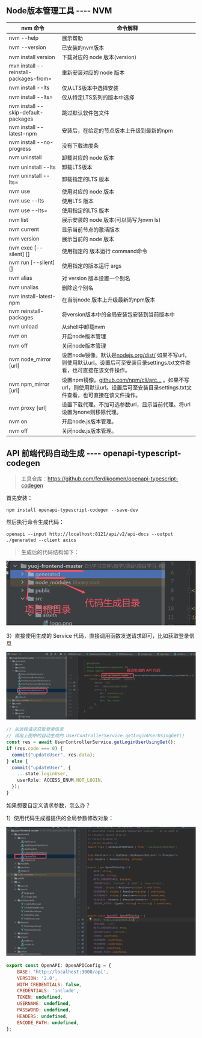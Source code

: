 ## Node版本管理工具 ---- NVM

| nvm 命令                               | 命令解释                                                     |
| -------------------------------------- | ------------------------------------------------------------ |
| nvm --help                             | 展示帮助                                                     |
| nvm --version                          | 已安装的nvm版本                                              |
| nvm install version                    | 下载对应的 node 版本(version)                                |
| mvn install --reinstall-packages-from= | 重新安装对应的 node 版本                                     |
| nvm install --lts                      | 仅从LTS版本中选择安装                                        |
| nvm install --lts=                     | 仅从特定LTS系列的版本中选择                                  |
| nvm install --skip-default-packages    | 跳过默认软件包文件                                           |
| nvm install --latest-npm               | 安装后，在给定的节点版本上升级到最新的npm                    |
| nvm install --no-progress              | 没有下载进度条                                               |
| nvm uninstall                          | 卸载对应的 node 版本                                         |
| nvm uninstall --lts                    | 卸载LTS版本                                                  |
| nvm uninstall --lts=                   | 卸载指定的LTS 版本                                           |
| nvm use                                | 使用对应的 node 版本                                         |
| nvm use --lts                          | 使用LTS 版本                                                 |
| nvm use --lts=                         | 使用指定的LTS 版本                                           |
| nvm list                               | 展示安装的 node 版本(可以简写为nvm ls)                       |
| nvm current                            | 显示当前节点的激活版本                                       |
| nvm version                            | 展示当前的 node 版本                                         |
| nvm exec [--silent]  []                | 使用指定的 版本运行 command命令                              |
| nvm run [--silent]  []                 | 使用指定的版本运行 args                                      |
| nvm alias                              | 对 version 版本设置一个别名                                  |
| nvm unalias                            | 删除这个别名                                                 |
| nvm install-latest-npm                 | 在当前node 版本上升级最新的npm版本                           |
| nvm reinstall-packages                 | 将version版本中的全局安装包安装到当前版本中                  |
| nvm unload                             | 从shell中卸载nvm                                             |
| nvm on                                 | 开启node版本管理                                             |
| nvm off                                | 关闭node版本管理                                             |
| nvm node_mirror [url]                  | 设置node镜像。默认是[nodejs.org/dist/](https://link.juejin.cn/?target=https%3A%2F%2Fnodejs.org%2Fdist%2F) 如果不写url，则使用默认url。设置后可至安装目录settings.txt文件查看，也可直接在该文件操作。 |
| nvm npm_mirror [url]                   | 设置npm镜像。[github.com/npm/cli/arc…](https://link.juejin.cn/?target=https%3A%2F%2Fgithub.com%2Fnpm%2Fcli%2Farchive%2F) 。如果不写url，则使用默认url。设置后可至安装目录settings.txt文件查看，也可直接在该文件操作。 |
| nvm proxy [url]                        | 设置下载代理。不加可选参数url，显示当前代理。将url设置为none则移除代理。 |
| nvm on                                 | 开启node.js版本管理。                                        |
| nvm off                                | 关闭node.js版本管理。                                        |



## API 前端代码自动生成 ---- openapi-typescript-codegen

> 工具仓库：https://github.com/ferdikoomen/openapi-typescript-codegen

首先安装：

```shell
npm install openapi-typescript-codegen --save-dev
```

然后执行命令生成代码：

```shell
openapi --input http://localhost:8121/api/v2/api-docs --output ./generated --client axios
```

> 生成后的代码结构如下：

![image-20241228205725336](./assets/前端工具/image-20241228205725336.png)

3）直接使用生成的 Service 代码，直接调用函数发送请求即可，比如获取登录信息

![image-20241228210117249](./assets/前端工具/image-20241228210117249.png)

```typescript
// 从远程请求获取登录信息
// 调用上图中的自动生成的 UserControllerService.getLoginUserUsingGet()
const res = await UserControllerService.getLoginUserUsingGet();
if (res.code === 0) {
  commit("updateUser", res.data);
} else {
  commit("updateUser", {
    ...state.loginUser,
    userRole: ACCESS_ENUM.NOT_LOGIN,
  });
}
```

如果想要自定义请求参数，怎么办？

1）使用代码生成器提供的全局参数修改对象：

![image-20241228210700622](./assets/前端工具/image-20241228210700622.png)

```javascript
export const OpenAPI: OpenAPIConfig = {
    BASE: 'http://localhost:3000/api',
    VERSION: '2.0',
    WITH_CREDENTIALS: false,
    CREDENTIALS: 'include',
    TOKEN: undefined,
    USERNAME: undefined,
    PASSWORD: undefined,
    HEADERS: undefined,
    ENCODE_PATH: undefined,
};
```
